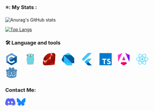 ### ⭐: My Stats :

![Anurag's GitHub stats](https://github-readme-stats-chi-jade-92.vercel.app/api?username=Adriwang&show_icons=true&theme=radical)

[![Top Langs](https://github-readme-stats.vercel.app/api/top-langs/?username=Adriwang&layout=donut&theme=radical)](github-readme-stats-chi-jade-92.vercel.app)

<h3 align="left">🛠 Language and tools</h3>

<div align="left">
  <img src="Icons/C.svg" height="40" alt="C logo"  />
  <img width="12" />
  <img src="Icons/Go.svg" height="40" alt="Go logo"  />
  <img width="12" />
  <img src="Icons/Ruby.svg" height="40" alt="Ruby logo"  />
  <img width="12" />
  <img src="Icons/Dart.svg" height="40" alt="Dart Logo"  />
  <img width="12" />
  <img src="Icons/Flutter.svg" height="40" alt="Flutter Logo"  />
  <img width="12" />
  <img src="Icons/TypeScript.svg" height="40" alt="TypeScript logo"  />
  <img width="12" />
  <img src="Icons/Angular.svg" height="40" alt="AngularJS logo"  />
  <img width="12" />
  <img src="Icons/React.svg" height="40" alt="React logo"  />
  <img width="12" />
  <img src="Icons/Godot.svg" height="40" alt="Godot logo"  />
</div>

<h3 align="left">Contact Me:</h3>
<p align="left">
<a href="https://www.discordapp.com/users/511983544269275137" target="blank"><img align="center" src="Icons/Discord.svg" alt="Discord" height="25" /></a>
<a href="https://bsky.app/profile/adriwang.bsky.social" target="blank"><img align="center" src="Icons/Bluesky.svg" alt="Bluesky" height="25" /></a>
</p>
